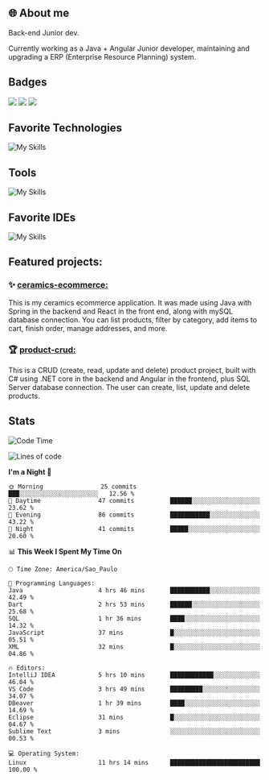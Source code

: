 ## 🌐 About me
Back-end Junior dev.

Currently working as a Java + Angular Junior developer, maintaining and upgrading a ERP (Enterprise Resource Planning) system.


## Badges

<div style="display: inline_block">
  <a href="https://www.credly.com/badges/bc4739f2-3a6a-4965-9292-0904b55d9652/public_url"><img src="https://github.com/user-attachments/assets/0c2e9028-389c-426c-b849-4bd29abbc0cb"></img></a>
  <a href="https://www.credly.com/badges/b0f4b2f6-34ec-4c0b-880f-cde76b902026/public_url"><img src="https://github.com/user-attachments/assets/07231ffe-f6b7-424a-bcc4-543fa6b2d97f"></img></a>
  <a href="https://www.credly.com/badges/63f31529-f407-4018-99b5-57cff1406859"><img src="https://github.com/user-attachments/assets/8d692ed8-6378-45f1-953d-ee95101adbcf"></img></a>

</div>

## Favorite Technologies

![My Skills](https://go-skill-icons.vercel.app/api/icons?i=java,spring,react,angular,typescript,javascript,cs,dotnet&perline=4&titles=true)

## Tools

![My Skills](https://go-skill-icons.vercel.app/api/icons?i=aws,gitlab,git,docker&perline=4&titles=true)

## Favorite IDEs

![My Skills](https://go-skill-icons.vercel.app/api/icons?i=idea,webstorm&perline=3&titles=true)

## Featured projects: 

### :sparkles: [ceramics-ecommerce:](https://github.com/marianarossi/ceramics-ecommerce-API)
This is my ceramics ecommerce application. It was made using Java with Spring in the backend and React in the front end, along with mySQL database connection. You can list products, filter by category, add items to cart, finish order, manage addresses, and more.

### :trophy: [product-crud:](https://github.com/marianarossi/.netCore-product-webAPI)
This is a CRUD (create, read, update and delete) product project, built with C# using .NET core in the backend and Angular in the frontend, plus SQL Server database connection. The user can create, list, update and delete products. 


## Stats

<!--START_SECTION:waka-->
![Code Time](http://img.shields.io/badge/Code%20Time-277%20hrs%2049%20mins-blue)

![Lines of code](https://img.shields.io/badge/From%20Hello%20World%20I%27ve%20Written-41.2%20thousand%20lines%20of%20code-blue)

**I'm a Night 🦉** 

```text
🌞 Morning                25 commits          ███░░░░░░░░░░░░░░░░░░░░░░   12.56 % 
🌆 Daytime                47 commits          ██████░░░░░░░░░░░░░░░░░░░   23.62 % 
🌃 Evening                86 commits          ███████████░░░░░░░░░░░░░░   43.22 % 
🌙 Night                  41 commits          █████░░░░░░░░░░░░░░░░░░░░   20.60 % 
```


📊 **This Week I Spent My Time On** 

```text
🕑︎ Time Zone: America/Sao_Paulo

💬 Programming Languages: 
Java                     4 hrs 46 mins       ███████████░░░░░░░░░░░░░░   42.49 % 
Dart                     2 hrs 53 mins       ██████░░░░░░░░░░░░░░░░░░░   25.68 % 
SQL                      1 hr 36 mins        ████░░░░░░░░░░░░░░░░░░░░░   14.32 % 
JavaScript               37 mins             █░░░░░░░░░░░░░░░░░░░░░░░░   05.51 % 
XML                      32 mins             █░░░░░░░░░░░░░░░░░░░░░░░░   04.86 % 

🔥 Editors: 
IntelliJ IDEA            5 hrs 10 mins       ████████████░░░░░░░░░░░░░   46.04 % 
VS Code                  3 hrs 49 mins       █████████░░░░░░░░░░░░░░░░   34.07 % 
DBeaver                  1 hr 39 mins        ████░░░░░░░░░░░░░░░░░░░░░   14.69 % 
Eclipse                  31 mins             █░░░░░░░░░░░░░░░░░░░░░░░░   04.67 % 
Sublime Text             3 mins              ░░░░░░░░░░░░░░░░░░░░░░░░░   00.53 % 

💻 Operating System: 
Linux                    11 hrs 14 mins      █████████████████████████   100.00 % 
```


<!--END_SECTION:waka-->
